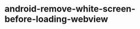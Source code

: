 android-remove-white-screen-before-loading-webview
==================================================

